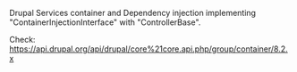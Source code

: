 Drupal Services container and Dependency injection implementing "ContainerInjectionInterface" with "ControllerBase".


Check: https://api.drupal.org/api/drupal/core%21core.api.php/group/container/8.2.x